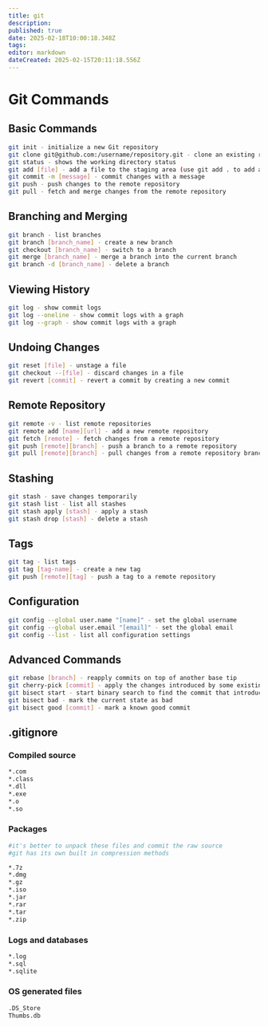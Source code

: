 ```yaml
---
title: git
description: 
published: true
date: 2025-02-18T10:00:18.348Z
tags: 
editor: markdown
dateCreated: 2025-02-15T20:11:18.556Z
---
```


# Git Commands


## Basic Commands

```bash
git init - initialize a new Git repository
git clone git@github.com:/username/repository.git - clone an existing repository using SSH
git status - shows the working directory status
git add [file] - add a file to the staging area (use git add . to add all files to the staging area)
git commit -m [message] - commit changes with a message
git push - push changes to the remote repository
git pull - fetch and merge changes from the remote repository
```

## Branching and Merging

```bash
git branch - list branches
git branch [branch_name] - create a new branch
git checkout [branch_name] - switch to a branch
git merge [branch_name] - merge a branch into the current branch
git branch -d [branch_name] - delete a branch
```

## Viewing History

```bash
git log - show commit logs
git log --oneline - show commit logs with a graph
git log --graph - show commit logs with a graph
```

## Undoing Changes

```bash
git reset [file] - unstage a file
git checkout --[file] - discard changes in a file
git revert [commit] - revert a commit by creating a new commit
```

## Remote Repository

```bash
git remote -v - list remote repositories
git remote add [name][url] - add a new remote repository
git fetch [remote] - fetch changes from a remote repository
git push [remote][branch] - push a branch to a remote repository
git pull [remote][branch] - pull changes from a remote repository branch
```

## Stashing

```bash
git stash - save changes temporarily
git stash list - list all stashes
git stash apply [stash] - apply a stash
git stash drop [stash] - delete a stash
```

## Tags

```bash
git tag - list tags
git tag [tag-name] - create a new tag
git push [remote][tag] - push a tag to a remote repository
```
## Configuration

```bash
git config --global user.name "[name]" - set the global username
git config --global user.email "[email]" - set the global email
git config --list - list all configuration settings
```

## Advanced Commands

```bash
git rebase [branch] - reapply commits on top of another base tip
git cherry-pick [commit] - apply the changes introduced by some existing commits
git bisect start - start binary search to find the commit that introduced a bug
git bisect bad - mark the current state as bad
git bisect good [commit] - mark a known good commit
```

## .gitignore

### Compiled source

```bash
*.com
*.class
*.dll
*.exe
*.o
*.so
```

### Packages

```bash
#it's better to unpack these files and commit the raw source
#git has its own built in compression methods

*.7z
*.dmg
*.gz
*.iso
*.jar
*.rar
*.tar
*.zip
```

### Logs and databases

```bash
*.log
*.sql
*.sqlite
```

### OS generated files

```bash
.DS_Store
Thumbs.db
```

